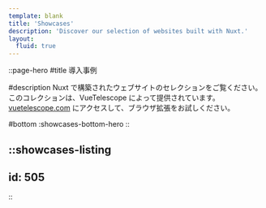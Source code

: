 ```yaml
---
template: blank
title: 'Showcases'
description: 'Discover our selection of websites built with Nuxt.'
layout:
  fluid: true
---
```


::page-hero
#title
導入事例

#description
  Nuxt で構築されたウェブサイトのセレクションをご覧ください。このコレクションは、VueTelescope によって提供されています。[vuetelescope.com](https://vuetelescope.com) にアクセスして、ブラウザ拡張をお試しください。

#bottom
  :showcases-bottom-hero
::

::showcases-listing
---
id: 505
---
::
